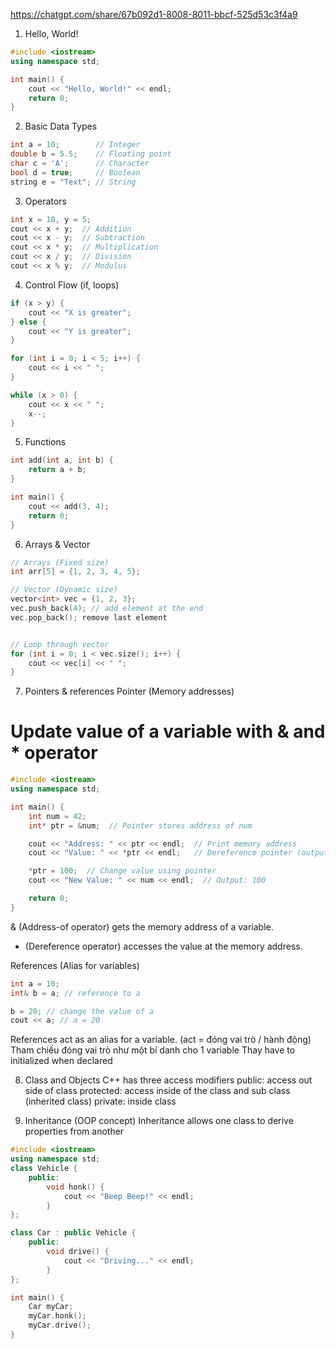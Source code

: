 https://chatgpt.com/share/67b092d1-8008-8011-bbcf-525d53c3f4a9

1. Hello, World!
```cpp
#include <iostream>
using namespace std;

int main() {
    cout << "Hello, World!" << endl;
    return 0;
}
```

2. Basic Data Types
```cpp
int a = 10;        // Integer
double b = 5.5;    // Floating point
char c = 'A';      // Character
bool d = true;     // Boolean
string e = "Text"; // String
```

3. Operators
```cpp
int x = 10, y = 5;
cout << x + y;  // Addition
cout << x - y;  // Subtraction
cout << x * y;  // Multiplication
cout << x / y;  // Division
cout << x % y;  // Modulus
```

4. Control Flow (if, loops)
```cpp
if (x > y) {
    cout << "X is greater";
} else {
    cout << "Y is greater";
}

for (int i = 0; i < 5; i++) {
    cout << i << " ";
}

while (x > 0) {
    cout << x << " ";
    x--;
}
```
5. Functions
```cpp
int add(int a, int b) {
    return a + b;
}

int main() {
    cout << add(3, 4);
    return 0;
}
```

6. Arrays & Vector

```cpp
// Arrays (Fixed size)
int arr[5] = {1, 2, 3, 4, 5};

// Vector (Dynamic size)
vector<int> vec = {1, 2, 3};
vec.push_back(4); // add element at the end
vec.pop_back(); remove last element


// Loop through vector
for (int i = 0; i < vec.size(); i++) {
    cout << vec[i] << " ";
}

```

7. Pointers & references
Pointer (Memory addresses)
# Update value of a variable with & and * operator
```cpp
#include <iostream>
using namespace std;

int main() {
    int num = 42;
    int* ptr = &num;  // Pointer stores address of num

    cout << "Address: " << ptr << endl;  // Print memory address
    cout << "Value: " << *ptr << endl;   // Dereference pointer (output: 42)

    *ptr = 100;  // Change value using pointer
    cout << "New Value: " << num << endl;  // Output: 100

    return 0;
}
```
& (Address-of operator) gets the memory address of a variable.
* (Dereference operator) accesses the value at the memory address.


References (Alias for variables)
```cpp
int a = 10;
int& b = a; // reference to a

b = 20; // change the value of a
cout << a; // a = 20
```

References act as an alias for a variable.   (act = đóng vai trò / hành động)
Tham chiếu đóng vai trò như một bí danh cho 1 variable
Thay have to initialized when declared


8. Class and Objects
C++ has three access modifiers
public: access out side of class
protected: access inside of the class and sub class (inherited class)
private: inside class


9. Inheritance (OOP concept)
Inheritance allows one class to derive properties from another
```cpp
#include <iostream>
using namespace std;
class Vehicle {
    public:
        void honk() {
            cout << "Beep Beep!" << endl;
        }
};

class Car : public Vehicle {
    public:
        void drive() {
            cout << "Driving..." << endl;
        }
};

int main() {
    Car myCar;
    myCar.honk();
    myCar.drive();
}
```

